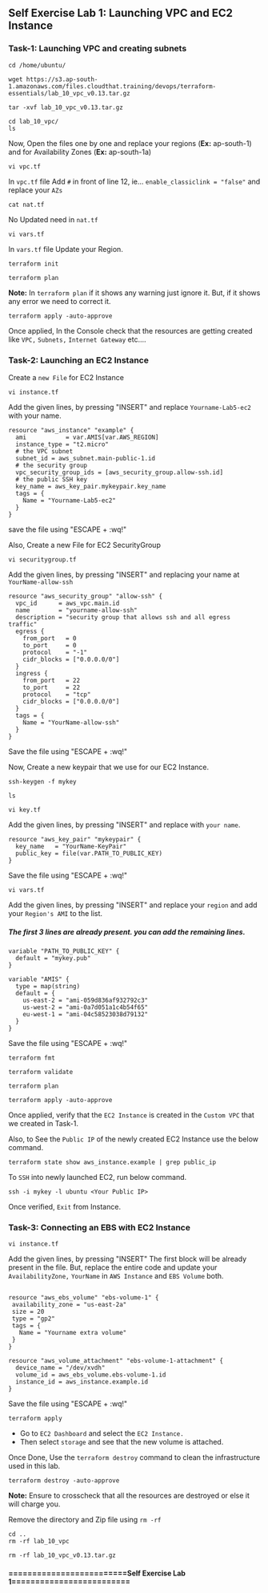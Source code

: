 
## Self Exercise Lab 1: Launching VPC and EC2 Instance 

### Task-1: Launching VPC and creating subnets
```
cd /home/ubuntu/
```
```
wget https://s3.ap-south-1.amazonaws.com/files.cloudthat.training/devops/terraform-essentials/lab_10_vpc_v0.13.tar.gz
```
```
tar -xvf lab_10_vpc_v0.13.tar.gz
```
```
cd lab_10_vpc/
ls
```
Now, Open the files one by one and replace your regions (**Ex:** ap-south-1) and for Availability Zones (**Ex:** ap-south-1a)
```
vi vpc.tf
```
In `vpc.tf` file Add `#` in front of line 12, ie... `enable_classiclink = "false"` and replace your `AZs`
```
cat nat.tf
```
No Updated need in `nat.tf`
```
vi vars.tf
```
In `vars.tf` file Update your Region.
```
terraform init
```
```
terraform plan
```
**Note:** In `terraform plan` if it shows any warning just ignore it. But, if it shows any error we need to correct it.

```
terraform apply -auto-approve
```
Once applied, In the Console check that the resources are getting created like `VPC,` `Subnets,` `Internet Gateway` etc....

### Task-2: Launching an EC2 Instance 

Create a `new File` for EC2 Instance
```
vi instance.tf 
```
Add the given lines, by pressing "INSERT" and replace `Yourname-Lab5-ec2` with your name.
```
resource "aws_instance" "example" {
  ami           = var.AMIS[var.AWS_REGION]
  instance_type = "t2.micro"
  # the VPC subnet
  subnet_id = aws_subnet.main-public-1.id
  # the security group
  vpc_security_group_ids = [aws_security_group.allow-ssh.id]
  # the public SSH key
  key_name = aws_key_pair.mykeypair.key_name
  tags = {
    Name = "Yourname-Lab5-ec2"
  }
}
```
save the file using "ESCAPE + :wq!"

Also, Create a new File for EC2 SecurityGroup
```
vi securitygroup.tf
```
Add the given lines, by pressing "INSERT" and replacing your name at `YourName-allow-ssh`
```
resource "aws_security_group" "allow-ssh" {
  vpc_id      = aws_vpc.main.id
  name        = "yourname-allow-ssh"
  description = "security group that allows ssh and all egress traffic"
  egress {
    from_port   = 0
    to_port     = 0
    protocol    = "-1"
    cidr_blocks = ["0.0.0.0/0"]
  }
  ingress {
    from_port   = 22
    to_port     = 22
    protocol    = "tcp"
    cidr_blocks = ["0.0.0.0/0"]
  }
  tags = {
    Name = "YourName-allow-ssh"
  }
}
```
Save the file using "ESCAPE + :wq!"

Now, Create a new keypair that we use for our EC2 Instance.
```
ssh-keygen -f mykey
```
```
ls
```
```
vi key.tf
```
Add the given lines, by pressing "INSERT" and replace with `your name`.
```
resource "aws_key_pair" "mykeypair" {
  key_name   = "YourName-KeyPair"
  public_key = file(var.PATH_TO_PUBLIC_KEY)
}
```
Save the file using "ESCAPE + :wq!"
```
vi vars.tf
```
Add the given lines, by pressing "INSERT" and replace your `region` and add your `Region's AMI` to the list.

##### The first 3 lines are already present. you can add the remaining lines.
```
variable "PATH_TO_PUBLIC_KEY" {
  default = "mykey.pub"
}

variable "AMIS" {
  type = map(string)
  default = {
    us-east-2 = "ami-059d836af932792c3"
    us-west-2 = "ami-0a7d051a1c4b54f65"
    eu-west-1 = "ami-04c58523038d79132"
  }
}
```
Save the file using "ESCAPE + :wq!"
```
terraform fmt
```
```
terraform validate
```
```
terraform plan
```
```
terraform apply -auto-approve
```
Once applied, verify that the `EC2 Instance` is created in the `Custom VPC` that we created in Task-1.

Also, to See the `Public IP` of the newly created EC2 Instance use the below command.
```
terraform state show aws_instance.example | grep public_ip
```
To `SSH` into newly launched EC2, run below command.
```
ssh -i mykey -l ubuntu <Your Public IP>
```
Once verified, `Exit` from Instance.

### Task-3: Connecting an EBS with EC2 Instance 
```
vi instance.tf 
```
Add the given lines, by pressing "INSERT" The first block will be already present in the file. But, replace the entire code and update your `AvailabilityZone,` `YourName` in `AWS Instance` and `EBS Volume` both.
```

resource "aws_ebs_volume" "ebs-volume-1" {
 availability_zone = "us-east-2a"
 size = 20
 type = "gp2"
 tags = {
   Name = "Yourname extra volume"
 }
}

resource "aws_volume_attachment" "ebs-volume-1-attachment" {
  device_name = "/dev/xvdh"
  volume_id = aws_ebs_volume.ebs-volume-1.id
  instance_id = aws_instance.example.id
} 
```
Save the file using "ESCAPE + :wq!"
```
terraform apply
```
* Go to `EC2 Dashboard` and select the `EC2 Instance.` 
* Then select `storage` and see that the new volume is attached.

Once Done, Use the `terraform destroy` command to clean the infrastructure used in this lab.
```
terraform destroy -auto-approve
```
**Note:** Ensure to crosscheck that all the resources are destroyed or else it will charge you. 

Remove the directory and Zip file using `rm -rf`
```
cd ..
rm -rf lab_10_vpc
```
```
rm -rf lab_10_vpc_v0.13.tar.gz
```
#### =========================Self Exercise Lab 1=========================
